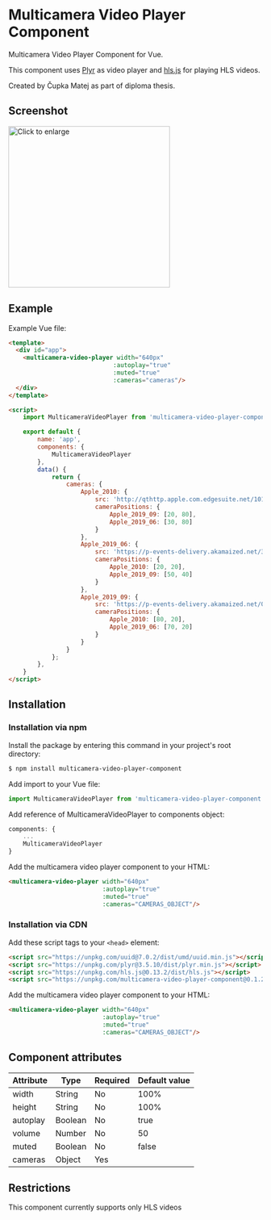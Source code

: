 # Multicamera Video Player Component

Multicamera Video Player Component for Vue.

This component uses [Plyr](https://github.com/sampotts/plyr) as video player and [hls.js](https://github.com/video-dev/hls.js/) for playing HLS videos.

Created by Čupka Matej as part of diploma thesis.

## Screenshot

[<img src="https://github.com/MatoC9/multicamera-video-player-component/raw/master/screenshots/Screenshot.gif" title="Click to enlarge" width="320">](https://github.com/MatoC9/multicamera-video-player-component/raw/master/screenshots/Screenshot.gif)

## Example

Example Vue file:
```html
<template>
  <div id="app">
    <multicamera-video-player width="640px"
                             :autoplay="true"
                             :muted="true"
                             :cameras="cameras"/>
  </div>
</template>

<script>
    import MulticameraVideoPlayer from 'multicamera-video-player-component';

    export default {
        name: 'app',
        components: {
            MulticameraVideoPlayer
        },
        data() {
            return {
                cameras: {
                    Apple_2010: {
                        src: 'http://qthttp.apple.com.edgesuite.net/1010qwoeiuryfg/sl.m3u8',
                        cameraPositions: {
                            Apple_2019_09: [20, 80],
                            Apple_2019_06: [30, 80]
                        }
                    },
                    Apple_2019_06: {
                        src: 'https://p-events-delivery.akamaized.net/3004qzusahnbjppuwydgjzsdyzsippar/m3u8/hls_vod_mvp.m3u8',
                        cameraPositions: {
                            Apple_2010: [20, 20],
                            Apple_2019_09: [50, 40]
                        }
                    },
                    Apple_2019_09: {
                        src: 'https://p-events-delivery.akamaized.net/0208bkzcptukmgbpuqyfyqjhkxxtzwaw/m3u8/hls_vod_mvp.m3u8',
                        cameraPositions: {
                            Apple_2010: [80, 20],
                            Apple_2019_06: [70, 20]
                        }
                    }
                }
            };
        },
    }
</script>
```

## Installation
### Installation via npm
Install the package by entering this command in your project's root directory:
```sh
$ npm install multicamera-video-player-component
```

Add import to your Vue file:
```javascript
import MulticameraVideoPlayer from 'multicamera-video-player-component';
```

Add reference of MulticameraVideoPlayer to components object:
```javascript
components: {
    ...
    MulticameraVideoPlayer
}
```

Add the multicamera video player component to your HTML:
```html
<multicamera-video-player width="640px"
                          :autoplay="true"
                          :muted="true"
                          :cameras="CAMERAS_OBJECT"/>
```

### Installation via CDN
Add these script tags to your `<head>` element: 
```html
<script src="https://unpkg.com/uuid@7.0.2/dist/umd/uuid.min.js"></script>
<script src="https://unpkg.com/plyr@3.5.10/dist/plyr.min.js"></script>
<script src="https://unpkg.com/hls.js@0.13.2/dist/hls.js"></script>
<script src="https://unpkg.com/multicamera-video-player-component@0.1.2/dist/multicamera-video-player.min.js"></script>
```

Add the multicamera video player component to your HTML:
```html
<multicamera-video-player width="640px"
                          :autoplay="true"
                          :muted="true"
                          :cameras="CAMERAS_OBJECT"/>
```

## Component attributes

| Attribute | Type    | Required | Default value |
| --------- | ------- | -------- | ------------- |
| width     | String  | No       | 100%          |
| height    | String  | No       | 100%          |
| autoplay  | Boolean | No       | true          |
| volume    | Number  | No       | 50            |
| muted     | Boolean | No       | false         |
| cameras   | Object  | Yes      |               |

## Restrictions
This component currently supports only HLS videos
